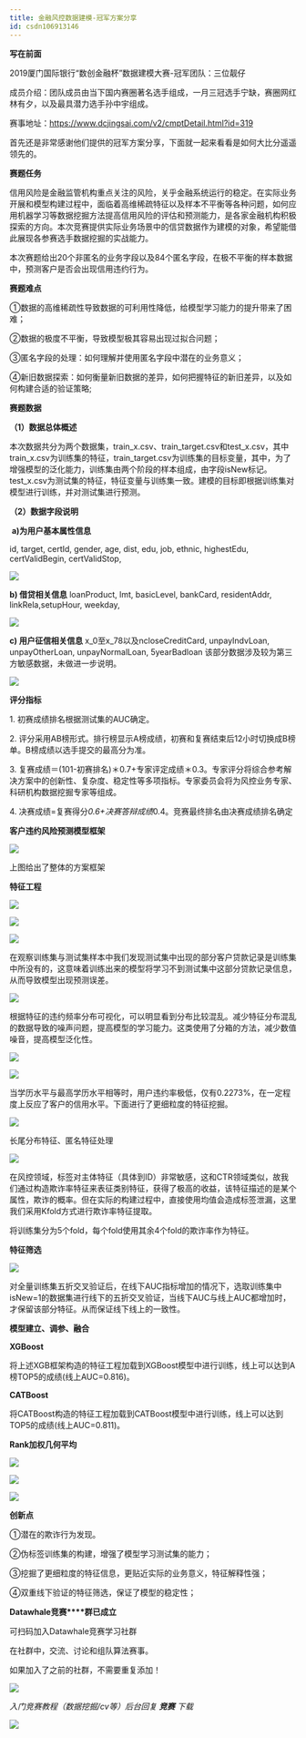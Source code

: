 ```yaml
---
title: 金融风控数据建模-冠军方案分享
id: csdn106913146
---
```


**写在前面**

2019厦门国际银行“数创金融杯”数据建模大赛-冠军团队：三位靓仔

成员介绍：团队成员由当下国内赛圈著名选手组成，一月三冠选手宁缺，赛圈网红林有夕，以及最具潜力选手孙中宇组成。

赛事地址：https://www.dcjingsai.com/v2/cmptDetail.html?id=319

首先还是非常感谢他们提供的冠军方案分享，下面就一起来看看是如何大比分遥遥领先的。

**赛题任务**

信用风险是金融监管机构重点关注的风险，关乎金融系统运行的稳定。在实际业务开展和模型构建过程中，面临着高维稀疏特征以及样本不平衡等各种问题，如何应用机器学习等数据挖掘方法提高信用风险的评估和预测能力，是各家金融机构积极探索的方向。本次竞赛提供实际业务场景中的信贷数据作为建模的对象，希望能借此展现各参赛选手数据挖掘的实战能力。

本次赛题给出20个非匿名的业务字段以及84个匿名字段，在极不平衡的样本数据中，预测客户是否会出现信用违约行为。

**赛题难点**

①数据的高维稀疏性导致数据的可利用性降低，给模型学习能力的提升带来了困难；

②数据的极度不平衡，导致模型极其容易出现过拟合问题；

③匿名字段的处理：如何理解并使用匿名字段中潜在的业务意义；

④新旧数据探索：如何衡量新旧数据的差异，如何把握特征的新旧差异，以及如何构建合适的验证策略;

**赛题数据**

**（1）数据总体概述** 

本次数据共分为两个数据集，train_x.csv、train_target.csv和test_x.csv，其中train_x.csv为训练集的特征，train_target.csv为训练集的目标变量，其中，为了增强模型的泛化能力，训练集由两个阶段的样本组成，由字段isNew标记。test_x.csv为测试集的特征，特征变量与训练集一致。建模的目标即根据训练集对模型进行训练，并对测试集进行预测。

**（2）数据字段说明**

 **a)为用户基本属性信息**

id, target, certId, gender, age, dist, edu, job, ethnic, highestEdu, certValidBegin, certValidStop,

![](../img/2de1e60d3e436ebdbcaee41e46583409.png)

**b) 借贷相关信息** loanProduct, lmt, basicLevel, bankCard, residentAddr, linkRela,setupHour, weekday,

![](../img/569fb9d60bc09119ee27de09902ada4f.png)

**c) 用户征信相关信息** x_0至x_78以及ncloseCreditCard, unpayIndvLoan, unpayOtherLoan, unpayNormalLoan, 5yearBadloan 该部分数据涉及较为第三方敏感数据，未做进一步说明。

![](../img/d0541746421ad069f5952f5197fdd4dc.png)

**评分指标**

1\. 初赛成绩排名根据测试集的AUC确定。

2\. 评分采用AB榜形式。排行榜显示A榜成绩，初赛和复赛结束后12小时切换成B榜单。B榜成绩以选手提交的最高分为准。

3\. 复赛成绩＝(101-初赛排名)＊0.7+专家评定成绩＊0.3。专家评分将综合参考解决方案中的创新性、复杂度、稳定性等多项指标。专家委员会将为风控业务专家、科研机构数据挖掘专家等组成。

4\. 决赛成绩=复赛得分*0.6+决赛答辩成绩*0.4。竞赛最终排名由决赛成绩排名确定 

**客户违约风险预测模型框架**

![](../img/8e6b8974091130524cd2a728ee83dd23.png)

上图给出了整体的方案框架

**特征工程**

![](../img/08157ee5955a5932503a8e6636023589.png)

![](../img/fc9799f634df580acf9544240ad6fea6.png)

![](../img/75620b525763c4cf1ecc5bcb75d9cf8a.png)

在观察训练集与测试集样本中我们发现测试集中出现的部分客户贷款记录是训练集中所没有的，这意味着训练出来的模型将学习不到测试集中这部分贷款记录信息，从而导致模型出现预测误差。

![](../img/e3fdf17f8e3e617573bdb451b27be1ce.png)

根据特征的违约频率分布可视化，可以明显看到分布比较混乱。减少特征分布混乱的数据导致的噪声问题，提高模型的学习能力。这类使用了分箱的方法，减少数值噪音，提高模型泛化性。

![](../img/ac53d719c6062da74e11ff591a6f8b48.png)

![](../img/2b674a23805ebaf96175df54e05984c8.png)

当学历水平与最高学历水平相等时，用户违约率极低，仅有0.2273%，在一定程度上反应了客户的信用水平。下面进行了更细粒度的特征挖掘。

![](../img/563fd98e667b9eb13170a4f63badf7d9.png)

长尾分布特征、匿名特征处理

![](../img/c1fe458bde93cec5882a90495f90547d.png)

在风控领域，标签对主体特征（具体到ID）非常敏感，这和CTR领域类似，故我们通过构造欺诈率特征来表征类别特征，获得了极高的收益，该特征描述的是某个属性，欺诈的概率。但在实际的构建过程中，直接使用均值会造成标签泄漏，这里我们采用Kfold方式进行欺诈率特征提取。

将训练集分为5个fold，每个fold使用其余4个fold的欺诈率作为特征。

**特征筛选**

![](../img/c9714beb95135d2c5b6015aaf47b6dc2.png)

对全量训练集五折交叉验证后，在线下AUC指标增加的情况下，选取训练集中isNew=1的数据集进行线下的五折交叉验证，当线下AUC与线上AUC都增加时，才保留该部分特征。从而保证线下线上的一致性。

**模型建立、调参、融合**

**XGBoost**

将上述XGB框架构造的特征工程加载到XGBoost模型中进行训练，线上可以达到A榜TOP5的成绩(线上AUC=0.816)。

**CATBoost**

将CATBoost构造的特征工程加载到CATBoost模型中进行训练，线上可以达到TOP5的成绩(线上AUC=0.811)。

**Rank加权几何平均**

![](../img/3838e0cd60b49dab5efa90557b18e161.png)

![](../img/39f8c5a9bb98e38f6469873af3e3a5f4.png)

![](../img/f6c4628781faa12958c18d2270670701.png)

**创新点**

①潜在的欺诈行为发现。

②伪标签训练集的构建，增强了模型学习测试集的能力；

③挖掘了更细粒度的特征信息，更贴近实际的业务意义，特征解释性强；

④双重线下验证的特征筛选，保证了模型的稳定性；

**Datawhale竞赛****群已成立**

可扫码加入Datawhale竞赛学习社群

在社群中，交流、讨论和组队算法赛事。

如果加入了之前的社群，不需要重复添加！

![](../img/07a905d178d54727f1f382bb881150ae.png)

*入门竞赛教程（数据挖掘/cv等）后台回复 **竞赛** 下载*

![](../img/ac1260bd6d55ebcd4401293b8b1ef5ff.png)